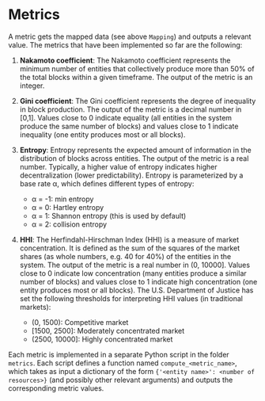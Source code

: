 # Metrics

A metric gets the mapped data (see above `Mapping`) and outputs a relevant value.
The metrics that have been implemented so far are the following:

1. **Nakamoto coefficient**: The Nakamoto coefficient represents the minimum number of entities that
collectively produce more than 50% of the total blocks within a given timeframe. The output of the metric is an
integer.
2. **Gini coefficient**: The Gini coefficient represents the degree of inequality in block production. The
output of the metric is a decimal number in [0,1]. Values close to 0 indicate equality (all entities in
the system produce the same number of blocks) and values close to 1 indicate inequality (one entity
produces most or all blocks).
3. **Entropy**: Entropy represents the expected amount of information in the distribution of blocks across entities.
The output of the metric is a real number. Typically, a higher value of entropy indicates higher decentralization
(lower predictability). Entropy is parameterized by a base rate α, which defines different types of entropy:

    - α = -1: min entropy
    - α = 0: Hartley entropy
    - α = 1: Shannon entropy (this is used by default)
    - α = 2: collision entropy
4. **HHI**: The Herfindahl-Hirschman Index (HHI) is a measure of market concentration. It is defined as the sum of the
squares of the market shares (as whole numbers, e.g. 40 for 40%) of the entities in the system. The output of the metric
is a real number in (0, 10000]. Values close to 0 indicate low concentration (many entities produce a similar number of
blocks) and values close to 1 indicate high concentration (one entity produces most or all blocks). 
The U.S. Department of Justice has set the following thresholds for interpreting HHI values (in traditional markets):
    - (0, 1500): Competitive market
    - [1500, 2500]: Moderately concentrated market
    - (2500, 10000]: Highly concentrated market

Each metric is implemented in a separate Python script in the folder `metrics`. Each script defines a function named `compute_<metric_name>`, which takes as input a dictionary of the form `{'<entity name>': <number of resources>}` (and possibly other relevant arguments) and outputs the corresponding metric values.
